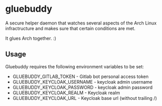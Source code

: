 # gluebuddy

A secure helper daemon that watches several aspects of the Arch Linux infractructure and makes sure that certain conditions are met.

It glues Arch together. :)

## Usage

Gluebuddy requires the following environment variables to be set:

* GLUEBUDDY_GITLAB_TOKEN - Gitlab bot personal access token
* GLUEBUDDY_KEYCLOAK_USERNAME - keycloak admin username
* GLUEBUDDY_KEYCLOAK_PASSWORD - keycloak admin password
* GLUEBUDDY_KEYCLOAK_REALM - Keycloak realm
* GLUEBUDDY_KEYCLOAK_URL - Keycloak base url (without trailing /)
